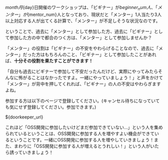 ${month}月${day}日開催のワークショップは、「ビギナー」が${beginner_num}人、「メンター」が${mentor_num}人となっており、現状だと「メンター」1人当たり3人以上対応する人が出てくる計算で、「メンター」が不足しそうな状況なのです。

ということで、過去に「メンター」として参加した方、過去に「ビギナー」として参加した方の中で都合のつく方は、「メンター」として参加しませんか？

「メンター」の役割は「ビギナー」の不安をやわらげることなので、過去に「メンター」だった方はもちろんのこと、「ビギナー」として参加したことがあれば、**十分その役割を果たすことができます！**

「自分も過去にビギナーで参加して不安だったんだけど、実際にやってみたらそんなに怖がることはなかったですよ。一緒にやっていましょう！」と声をかけて「メンター」が背中を押してくれれば、「ビギナー」の人の不安はやわらぎますよね。

参加する方は以下のページで登録してください。(キャンセル待ちになっていても気にせず登録してください。参加できます。)

${doorkeeper_url}

これほど「OSS開発に参加したいけどまだ参加できていない…」という人を集められているということは、OSS開発に参加する人を増やすよい機会ができているということです。一緒にOSS開発に参加する人を増やしていきましょう！また、まわりに「OSS開発に参加する人が増えるとうれしい！」という人がいたら誘っていきましょう！
